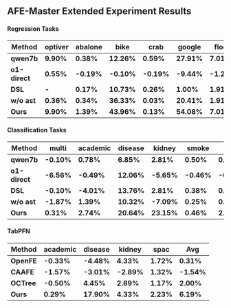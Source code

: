 ## AFE-Master Extended Experiment Results

#### Regression Tasks

| **Method**    | **optiver** | **abalone** | **bike**   | **crab**   | **google** | **flood**  | **Avg**    |
| ------------------- | ----------------- | ----------------- | ---------------- | ---------------- | ---------------- | ---------------- | ---------------- |
| **qwen7b**    | **9.90%**   | **0.38%**   | **12.26%** | **0.59%**  | **27.91%** | **7.01%**  | **9.68%**  |
| **o1-direct** | **0.55%**   | **-0.19%**  | **-0.10%** | **-0.19%** | **-9.44%** | **-1.27%** | **-1.77%** |
| **DSL**       | **-**       | **0.17%**   | **10.73%** | **0.26%**  | **1.00%**  | **1.91%**  | **2.35%**  |
| **w/o ast**   | **0.36%**   | **0.34%**   | **36.33%** | **0.03%**  | **20.41%** | **1.91%**  | **9.90%**  |
| **Ours**      | **9.90%**   | **1.39%**   | **43.96%** | **0.13%**  | **54.08%** | **7.01%**  | **19.41%** |

#### Classification Tasks

| **Method**    | **multi**  | **academic** | **disease** | **kidney** | **smoke**  | **soft**   | **spac**   | **Avg**   |
| ------------------- | ---------------- | ------------------ | ----------------- | ---------------- | ---------------- | ---------------- | ---------------- | --------------- |
| **qwen7b**    | **-0.10%** | **0.78%**    | **6.85%**   | **2.81%**  | **0.50%**  | **0.00%**  | **0.25%**  | **1.58%** |
| **o1-direct** | **-6.56%** | **-0.49%**   | **12.06%**  | **-5.65%** | **-0.46%** | **-0.11%** | **2.81%**  | **0.23%** |
| **DSL**       | **-0.10%** | **-4.01%**   | **13.76%**  | **2.81%**  | **0.38%**  | **0.00%**  | **-0.65%** | **1.74%** |
| **w/o ast**   | **-1.87%** | **1.39%**    | **10.32%**  | **-7.09%** | **0.25%**  | **0.00%**  | **0.45%**  | **0.49%** |
| **Ours**      | **0.31%**  | **2.74%**    | **20.64%**  | **23.15%** | **0.46%**  | **2.11%**  | **1.10%**  | **7.22%** |

#### TabPFN

| **Method** | **academic** | **disease** | **kidney** | **spac**  | **Avg**    |
| ---------------- | ------------------ | ----------------- | ---------------- | --------------- | ---------------- |
| **OpenFE** | **-0.33%**   | **-4.48%**  | **4.33%**  | **1.72%** | **0.31%**  |
| **CAAFE**  | **-1.57%**   | **-3.01%**  | **-2.89%** | **1.32%** | **-1.54%** |
| **OCTree** | **-0.50%**   | **4.45%**   | **2.89%**  | **1.17%** | **2.00%**  |
| **Ours**   | **0.29%**    | **17.90%**  | **4.33%**  | **2.23%** | **6.19%**  |
